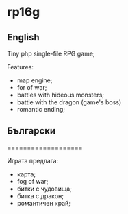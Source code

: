 # rp16g

## English

Tiny php single-file RPG game;

Features:
- map engine;
- for of war;
- battles with hideous monsters;
- battle with the dragon (game's boss)
- romantic ending;

## Български
===================

Играта предлага:
- карта;
- fog of war;
- битки с чудовища;
- битка с дракон;
- романтичен край;
